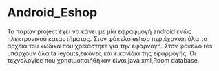 # Android_Eshop
Το παρών project έχει να κάνει με μία εφραφμογή android ενώς ηλεκτρονικού καταστήματος.
Στον φάκελο eshop περιέχονται όλα τα αρχεία του κώδικα που χρειάστηκε για την εφαρνογή.
Στον φάκελο res υπάρχουν όλα ta leyouts,εικόνες και εικονίδια της εφαρμογής.
Οι τεχνολογίες που χρησιμοποιήθηκαν είναι java,xml,Room database.
